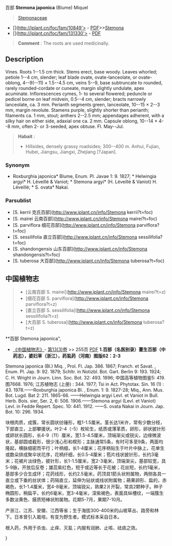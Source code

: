 百部 **Stemona japonica** (Blume) Miquel

> [Stemonaceae](http://www.iplant.cn/info/Stemonaceae?t=foc)
* [](http://iplant.cn/foc/fam/10849'> - [PDF](http://iplant.cn/foc/pdf/Stemonaceae.pdf)>>[Stemona](http://www.iplant.cn/info/Stemona?t=foc)
* [](http://iplant.cn/foc/fam/131330'> - [PDF](http://www.iplant.cn/foc/pdf/Stemona.pdf)


> **Comment** : 
> The roots are used medicinally.

## Description

Vines. Roots 1--1.5 cm thick. Stems erect, base woody. Leaves whorled; petiole 1--4 cm, slender; leaf blade ovate, ovate-lanceolate, or ovate-oblong, 4--9(--11) × 1.5--4.5 cm, veins 5--9, base subtruncate to rounded, rarely rounded-cordate or cuneate, margin slightly undulate, apex acuminate. Inflorescences cymes, 1- to several flowered; peduncle or pedicel borne on leaf midvein, 0.5--4 cm, slender; bracts narrowly lanceolate, ca. 3 mm. Perianth segments green, lanceolate, 10--15 × 2--3 mm, margin revolute. Stamens purple, slightly shorter than perianth; filaments ca. 1 mm, stout; anthers 2--2.5 mm; appendages adherent, with a silky hair on either side, adaxial one ca. 2 mm. Capsule oblong, 10--14 × 4--8 mm, often 2- or 3-seeded, apex obtuse. Fl. May--Jul.


> **Habait** : 
>* Hillsides, densely grassy roadsides; 300--400 m. Anhui, Fujian, Hubei, Jiangsu, Jiangxi, Zhejiang [?Japan].

### Synonym
* Roxburghia japonica* Blume, Enum. Pl. Javae 1: 9. 1827; * Helwingia argyi* H. Léveillé & Vaniot; * Stemona argyi* (H. Léveillé & Vaniot) H. Léveillé; * S. ovata* Nakai.

### Parsublist

* [S.  kerrii  克氏百部](http://www.iplant.cn/info/Stemona kerrii?t=foc)
* [S.  mairei  云南百部](http://www.iplant.cn/info/Stemona mairei?t=foc)
* [S.  parviflora  细花百部](http://www.iplant.cn/info/Stemona parviflora?t=foc)
* [S.  sessilifolia  直立百部](http://www.iplant.cn/info/Stemona sessilifolia?t=foc)
* [S.  shandongensis  山东百部](http://www.iplant.cn/info/Stemona shandongensis?t=foc)
* [S.  tuberosa  大百部](http://www.iplant.cn/info/Stemona tuberosa?t=foc)


## 中国植物志

> * [云南百部  S.  mairei](http://www.iplant.cn/info/Stemona mairei?t=z)
> * [细花百部  S.  parviflora](http://www.iplant.cn/info/Stemona parviflora?t=z)
> * [直立百部  S.  sessilifolia](http://www.iplant.cn/info/Stemona sessilifolia?t=z)
> * [大百部  S.  tuberosa](http://www.iplant.cn/info/Stemona tuberosa?t=z)


**百部 Stemona japonica",


* [《中国植物志》](http://www.iplant.cn/frps)- [第13(3)卷](http://www.iplant.cn/frps/vol/13(3)) >> 255页 [PDF](http://www.iplant.cn/frps/pdf/13(3)/255.pdf)
**1.百部（名医别录）蔓生百部（中药志），婆妇草（浙江），药虱药（河南）图版62：2-3**

Stemona japonica (Bl.) Miq. , Prol. Fl. Jap. 386. 1867; Franch. et Savat. , Enum. Pl. Jap. 9: 92. 1879; Schltr. in Notizbl. Bot. Gart. Berlin 9: 193. 1924; C. H. Wright in Journ. Linn. Soc. Bot. 32: 493. 1896; 中国高等植物图鉴5: 419. 图7668. 1976; 江苏植物志 (上册) : 344. 1977; Tsi in Act. Phytotax. Sin. 16 (1) : 43. 1978.——Roxburghia japonica Bl. , Enum. 1: 9. 1827-28; Miq., Ann. Mus. Bot. Lugd. Bat 2: 211. 1865-66. ——Helwingia argyi Levl. et Vaniot in Bull. Herb. Bois. sier, Ser. 2, 6: 506. 1906.——Stemona argyi (Levl. et Vaniot) Levl. in Fedde Repert. Spec. 10: 441. 1912. ——S. ovata Nakai in Journ. Jap. Bot. 10: 296. 1934.

块根肉质，成簇，常长圆状纺锤形，粗1-1.5厘米。茎长达1米许，常有少数分枝，下部直立，上部攀援状。叶2-4（-5）枚轮生，纸质或薄革质，卵形，卵状披针形或卵状长圆形，长4-9（11）厘米，宽1.5-4.5厘米，顶端渐尖或锐尖，边缘微波状，基部圆或截形，很少浅心形和楔形；主脉通常5条，有时可多至9条，两面均隆起，横脉细密而平行；叶柄细，长1-4厘米；花序柄贴生于叶片中脉上，花单生或数朵排成聚伞状花序，花柄纤细，长0.5-4厘米；苞片线状披针形，长约3毫米；花被片淡绿色，披针形，长1-1.5厘米，宽2-3毫米，顶端渐尖，基部较宽，具5-9脉，开放后反卷；雄蕊紫红色，短于或近等长于花被；花丝短，长约1毫米，基部多少合生成环；花药线形，长约2.5毫米，药顶具1箭头状附属物，两侧各具一直立或下垂的丝状体；药隔直立，延伸为钻状或线状附属物；蒴果卵形、扁的，赤褐色，长1-1.4厘米，宽4-8毫米，顶端锐尖，熟果2爿开裂，常具2颗种子。种子椭圆形，稍扁平，长约6毫米，宽3-4毫米，深紫褐色，表面具纵槽纹，一端簇生多数淡黄色、膜质短棒状附属物。花期5-7月，果期7-10月。

产浙江、江苏、安徽、江西等省；生于海拔300-400米的山坡草丛、路旁和林下。日本曾引入栽培，有变为野生者。模式标本采自日本。

根入药，外用于杀虫、止痒、灭虱；内服有润肺、止咳、祛痰之效。

}